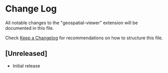 # Change Log

All notable changes to the "geospatial-viewer" extension will be documented in this file.

Check [Keep a Changelog](http://keepachangelog.com/) for recommendations on how to structure this file.

## [Unreleased]

- Initial release